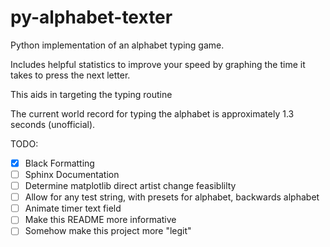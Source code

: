 # py-alphabet-texter

Python implementation of an alphabet typing game.

Includes helpful statistics to improve your speed by graphing the time it takes to press the next letter.

This aids in targeting the typing routine

The current world record for typing the alphabet is approximately 1.3 seconds (unofficial).

TODO:
 - [x] Black Formatting
 - [ ] Sphinx Documentation
 - [ ] Determine matplotlib direct artist change feasiblilty
 - [ ] Allow for any test string, with presets for alphabet, backwards alphabet
 - [ ] Animate timer text field
 - [ ] Make this README more informative
 - [ ] Somehow make this project more "legit"
